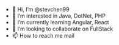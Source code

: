 - 👋 Hi, I’m @stevchen99
- 👀 I’m interested in Java, DotNet, PHP
- 🌱 I’m currently learning Angular, React
- 💞️ I’m looking to collaborate on FullStack
- 📫 How to reach me mail

<!---
stevchen99/stevchen99 is a ✨ special ✨ repository because its `README.md` (this file) appears on your GitHub profile.
You can click the Preview link to take a look at your changes.
--->

